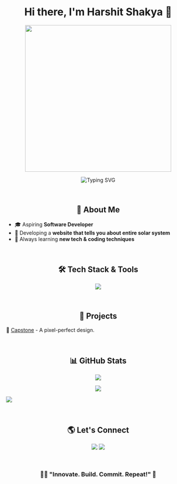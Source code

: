 <h1 align="center">Hi there, I'm Harshit Shakya 👋</h1>
<p align="center">
  <img src="https://media0.giphy.com/media/v1.Y2lkPTc5MGI3NjExZms0b2RhbTNud3RtNG1xaThob2twaW9xYXF5aDlveTNobjZrcWZoaSZlcD12MV9pbnRlcm5hbF9naWZfYnlfaWQmY3Q9Zw/CuuSHzuc0O166MRfjt/giphy.gif" width="400" />
</p>
<p align="center">
  <img src="https://readme-typing-svg.herokuapp.com?font=Fira+Code&duration=3000&pause=500&color=F75C7E&center=true&width=435&lines=Developer+%7C+Coder+%7C+Tech+Enthusiast;Creating+a+Solar+System+Web+Page;Innovator" alt="Typing SVG" />
</p>

<br>

<h2 align="center">🚀 About Me</h2>

- 🎓 Aspiring **Software Developer**
- 🧠 Developing a **website that tells you about entire solar system**
- 🌱 Always learning **new tech & coding techniques**

<br>

<h2 align="center">🛠 Tech Stack & Tools</h2>

<p align="center">
  <img src="https://skillicons.dev/icons?i=html,css,js,react,python,git,github,vscode,java" />
</p>

<br>

<h2 align="center">📌 Projects</h2>

🔹 [Capstone](#) - A pixel-perfect design. 

<br>

<h2 align="center">📊 GitHub Stats</h2>

<p align="center">
  <img src="https://github-readme-stats.vercel.app/api/top-langs/?username=Harsh-sh7&layout=compact&theme=radical" />
</p>
 <p align="center">
  <img src="https://github-profile-summary-cards.vercel.app/api/cards/profile-details?username=Harsh-sh7&theme=tokyonight" />
</p>
  
<img src="https://github-readme-activity-graph.vercel.app/graph?username=Harsh-sh7&bg_color=0E1116&color=FFFFFF&line=FFFFFF&point=FFFFFF&area=true&hide_border=true"/>
</p>

<br>

<h2 align="center">🌎 Let's Connect</h2>

<p align="center">
  <a href="https://linkedin.com/in/harshit-shakya"><img src="https://img.shields.io/badge/LinkedIn-0077B5?style=for-the-badge&logo=linkedin&logoColor=white"/></a>
  <a href="mailto:harshakya56@gmail.com"><img src="https://img.shields.io/badge/Gmail-D14836?style=for-the-badge&logo=gmail&logoColor=white"/></a>
</p>

<br>

<h3 align="center"> 🧑‍💻 "Innovate. Build. Commit. Repeat!" 🚀</h3>
